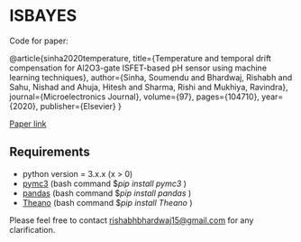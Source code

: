# ISBAYES

Code for paper:

@article{sinha2020temperature,
  title={Temperature and temporal drift compensation for Al2O3-gate ISFET-based pH sensor using machine learning techniques},
  author={Sinha, Soumendu and Bhardwaj, Rishabh and Sahu, Nishad and Ahuja, Hitesh and Sharma, Rishi and Mukhiya, Ravindra},
  journal={Microelectronics Journal},
  volume={97},
  pages={104710},
  year={2020},
  publisher={Elsevier}
}

[Paper link](https://www.sciencedirect.com/science/article/abs/pii/S0026269219307207)


## Requirements
- python version = 3.x.x (x > 0)
- [pymc3](https://docs.pymc.io/) (bash command $<em>pip install pymc3 </em>)
- [pandas](https://pypi.org/project/pandas/) (bash command $<em>pip install pandas </em>)
- [Theano](https://pypi.org/project/Theano/) (bash command $<em>pip install Theano </em>)


Please feel free to contact rishabhbhardwaj15@gmail.com for any clarification.
